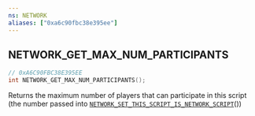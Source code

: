 ```yaml
---
ns: NETWORK
aliases: ["0xa6c90fbc38e395ee"]
---
```

## NETWORK_GET_MAX_NUM_PARTICIPANTS

```c
// 0xA6C90FBC38E395EE
int NETWORK_GET_MAX_NUM_PARTICIPANTS();
```

Returns the maximum number of players that can participate in this script (the number passed into [`NETWORK_SET_THIS_SCRIPT_IS_NETWORK_SCRIPT`](#_0x1CA59E306ECB80A5)())

